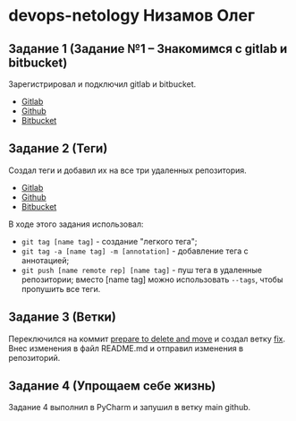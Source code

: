 # devops-netology Низамов Олег

## Задание 1 (Задание №1 – Знакомимся с gitlab и bitbucket)

Зарегистрировал и подключил gitlab и bitbucket.

* [Gitlab](https://gitlab.com/olegnizamov/devops-netology)
* [Github](https://github.com/olegnizamov/devops-netology)
* [Bitbucket](https://bitbucket.org/olnizamov/devops-netology/)

## Задание 2 (Теги)

Создал теги и добавил их на все три удаленных репозитория.
* [Gitlab](https://gitlab.com/olegnizamov/devops-netology/-/tags)
* [Github](https://github.com/olegnizamov/devops-netology/tags)
* [Bitbucket](https://bitbucket.org/olnizamov/devops-netology/commits/)

В ходе этого задания использовал:
* `git tag [name tag]` - создание "легкого тега";
* `git tag -a [name tag] -m [annotation]` - добавление тега с аннотацией;
* `git push [name remote rep] [name tag]` - пуш тега в удаленные репозитории; вместо [name tag] можно использовать `--tags`, чтобы пропушить все теги.

## Задание 3 (Ветки)

Переключился на коммит [prepare to delete and move](https://github.com/olegnizamov/devops-netology/commit/edbc2cca170cfb17ff51858ed731bcbd83c5eb09) и создал ветку [fix](https://github.com/olegnizamov/devops-netology/tree/fix). Внес изменения в файл README.md и отправил изменения в репозиторий.

## Задание 4 (Упрощаем себе жизнь)

Задание 4 выполнил в PyCharm и запушил в ветку main github.
